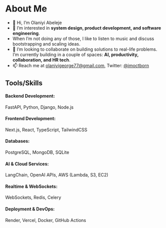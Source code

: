 # About Me  
- 👋 Hi, I’m Olaniyi Abeleje  
- 👀 I’m interested in **system design, product development, and software engineering**.  
- When I’m not doing any of those, I like to listen to music and discuss bootstrapping and scaling ideas.  
- 💞️ I’m looking to collaborate on building solutions to real-life problems. I’m currently building in a couple of spaces: **AI, productivity, collaboration, and HR tech**.  
- 📫 Reach me at olaniyigeorge77@gmail.com, Twitter: [@imoctborn](https://twitter.com/imoctborn)  

## Tools/Skills  

#### **Backend Development:**  
FastAPI, Python, Django, Node.js  
#### **Frontend Development:**  
Next.js, React, TypeScript, TailwindCSS  
#### **Databases:**  
PostgreSQL, MongoDB, SQLite  
#### **AI & Cloud Services:**  
LangChain, OpenAI APIs, AWS (Lambda, S3, EC2)  
#### **Realtime & WebSockets:**  
WebSockets, Redis, Celery  
#### **Deployment & DevOps:**  
Render, Vercel, Docker, GitHub Actions  

<!---
olaniyigeorge/olaniyigeorge is a ✨ special ✨ repository because its `README.md` (this file) appears on your GitHub profile.
You can click the Preview link to take a look at your changes.
--->
